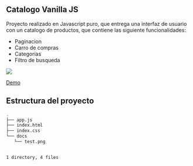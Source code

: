 ## Catalogo Vanilla JS

Proyecto realizado en Javascript puro, que entrega una interfaz de usuario con un catalogo de productos, que contiene las siguiente funcionalidades: 

- Paginacion
- Carro de compras 
- Categorias 
- Filtro de busqueda

![](../docs/test.png)

[Demo](https://storied-pavlova-d545a2.netlify.app/)

## Estructura del proyecto

```bash
.
├── app.js
├── index.html
├── index.css
└── docs
   └── test.png


1 directory, 4 files
```
